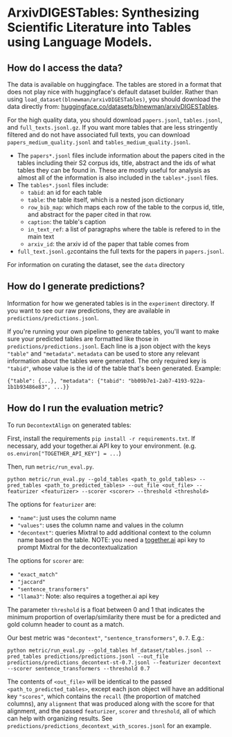 # ArxivDIGESTables: Synthesizing Scientific Literature into Tables using Language Models.


## How do I access the data?
The data is available on huggingface. The tables are stored in a format that does not play nice with huggingface's default dataset builder. Rather than using `load_dataset(blnewman/arxivDIGESTables)`, you should download the data directly from: [huggingface.co/datasets/blnewman/arxivDIGESTables](https://huggingface.co/datasets/blnewman/arxivDIGESTables/tree/main).

For the high quality data, you should download `papers.jsonl`, `tables.jsonl`, and `full_texts.jsonl.gz`. 
If you want more tables that are less stringently filtered and do not have associated full texts, you can download `papers_medium_quality.jsonl` and `tables_medium_quality.jsonl`.
- The `papers*.jsonl` files include information about the papers cited in the tables including their S2 corpus ids, title, abstract and the ids of what tables they can be found in. These are mostly useful for analysis as almost all of the information is also included in the `tables*.jsonl` files.
- The `tables*.jsonl` files include:
    - `tabid`: an id for each table
    - `table`: the table itself, which is a nested json dictionary
    - `row_bib_map`: which maps each row of the table to the corpus id, title, and abstract for the paper cited in that row.
    - `caption`: the table's caption
    - `in_text_ref`: a list of paragraphs where the table is refered to in the main text
    - `arxiv_id`: the arxiv id of the paper that table comes from
- `full_text.jsonl.gz`contains the full texts for the papers in `papers.jsonl`.

For information on curating the dataset, see the `data` directory

## How do I generate predictions?
Information for how we generated tables is in the `experiment` directory.
If you want to see our raw predictions, they are available in `predictions/predictions.jsonl`.

If you're running your own pipeline to generate tables, you'll want to make sure your predicted tables are formatted like those in `predictions/predictions.jsonl`. Each line is a json object with the keys `"table"` and `"metadata"`. `metadata` can be used to store any relevant information about the tables were generated. The only required key is `"tabid"`, whose value is the id of the table that's been generated.
Example:
```
{"table": {...}, "metadata": {"tabid": "bb09b7e1-2ab7-4193-922a-1b1b93486e83", ...}}
```

## How do I run the evaluation metric?
To run `DecontextAlign` on generated tables:

First, install the requirements `pip install -r requirements.txt`.
If necessary, add your together.ai API key to your environment. (e.g. `os.environ["TOGETHER_API_KEY"] = ...`)

Then, run `metric/run_eval.py`.

```
python metric/run_eval.py --gold_tables <path_to_gold_tables> --pred_tables <path_to_predicted_tables> --out_file <out_file> --featurizer <featurizer> --scorer <scorer> --threshold <threshold>
```

The options for `featurizer` are:
- `"name"`: just uses the column name
- `"values"`: uses the column name and values in the column
- `"decontext"`: queries Mixtral to add additional context to the column name based on the table. NOTE: you need a [together.ai](https://www.together.ai/) api key to prompt Mixtral for the decontextualization

The options for `scorer` are:
- `"exact_match"`
- `"jaccard"`
- `"sentence_transformers"`
- `"llama3"`: Note: also requires a together.ai api key

The parameter `threshold` is a float between 0 and 1 that indicates the minimum proportion of overlap/similarity there must be for a predicted and gold column header to count as a match.

Our best metric was `"decontext"`, `"sentence_transformers"`, `0.7`. E.g.:
```
python metric/run_eval.py --gold_tables hf_dataset/tables.jsonl --pred_tables predictions/predictions.jsonl --out_file predictions/predictions_decontext-st-0.7.jsonl --featurizer decontext --scorer sentence_transformers --threshold 0.7
```

The contents of `<out_file>` will be identical to the passed `<path_to_predicted_tables>`, except each json object will have an additional key `"scores"`, which contains the `recall` (the proportion of matched columns), any `alignment` that was produced along with the score for that alignment, and the passed `featurizer`, `scorer` and `threshold`, all of which can help with organizing results. See `predictions/predictions_decontext_with_scores.jsonl` for an example.